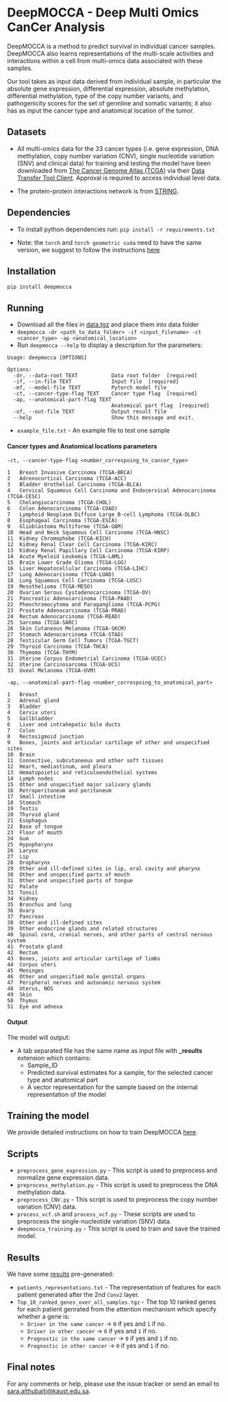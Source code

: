 # DeepMOCCA - Deep Multi Omics CanCer Analysis

DeepMOCCA is a method to predict survival in individual cancer samples. DeepMOCCA also learns representations of the multi-scale activities and interactions within a cell from multi-omics data associated with these samples.

Our tool takes as input data derived from individual sample, in particular the absolute gene expression, differential expression, absolute methylation, differential methylation, type of the copy number variants, and pathogenicity scores for the set of germline and somatic variants; it also has as input the cancer type and anatomical location of the tumor.

## Datasets

* All multi-omics data for the 33 cancer types (i.e. gene expression, DNA methylation, copy number variation (CNV), single nucleotide variation (SNV) and clinical data) for training and testing the model have been downloaded from [The Cancer Genome Atlas (TCGA)](http://cancergenome.nih.gov) via their [Data Transfer Tool Client](https://gdc.cancer.gov/access-data/gdc-data-transfer-tool). Approval is required to access individual level data.

* The protein-protein interactions network is from [STRING](https://string-db.org/cgi/download.pl?sessionId=VKCYtvc7YJch&species_text=Homo+sapiens).

## Dependencies

* To install python dependencies run: `pip install -r requirements.txt`

* Note: the `torch` and `torch geometric cuda` need to have the same version, we suggest to follow the instructions [here](https://pytorch-geometric.readthedocs.io/en/latest/notes/installation.html)

## Installation

```
pip install deepmocca
```

## Running

* Download all the files in [data.tgz](https://github.com/bio-ontology-research-group/DeepMOCCA/raw/master/data.tar.gz) and place them into data folder
* `deepmocca -dr <path_to_data_folder> -if <input_filename> -ct <cancer_type> -ap <anatomical_location>`
* Run `deepmocca --help` to display a description for the parameters:
```
Usage: deepmocca [OPTIONS]

Options:
  -dr, --data-root TEXT           Data root folder  [required]
  -if, --in-file TEXT             Input file  [required]
  -mf, --model-file TEXT          Pytorch model file
  -ct, --cancer-type-flag TEXT    Cancer type flag  [required]
  -ap, --anatomical-part-flag TEXT
                                  Anatomical part flag  [required]
  -of, --out-file TEXT            Output result file
  --help                          Show this message and exit.
  ```
  
* `example_file.txt` - An example file to test one sample
  
#### Cancer types and Anatomical locations parameters
```
-ct, --cancer-type-flag <number_correspoing_to_cancer_type>
 
1	Breast Invasive Carcinoma (TCGA-BRCA)
2	Adrenocortical Carcinoma (TCGA-ACC)
3	Bladder Urothelial Carcinoma (TCGA-BLCA)
4	Cervical Squamous Cell Carcinoma and Endocervical Adenocarcinoma (TCGA-CESC)
5	Cholangiocarcinoma (TCGA-CHOL)
6	Colon Adenocarcinoma (TCGA-COAD)
7	Lymphoid Neoplasm Diffuse Large B-cell Lymphoma (TCGA-DLBC)
8	Esophageal Carcinoma (TCGA-ESCA)
9	Glioblastoma Multiforme (TCGA-GBM)
10	Head and Neck Squamous Cell Carcinoma (TCGA-HNSC)
11	Kidney Chromophobe (TCGA-KICH)
12	Kidney Renal Clear Cell Carcinoma (TCGA-KIRC)
13	Kidney Renal Papillary Cell Carcinoma (TCGA-KIRP)
14	Acute Myeloid Leukemia (TCGA-LAML)
15	Brain Lower Grade Glioma (TCGA-LGG)
16	Liver Hepatocellular Carcinoma (TCGA-LIHC)
17	Lung Adenocarcinoma (TCGA-LUAD)
18	Lung Squamous Cell Carcinoma (TCGA-LUSC)
19	Mesothelioma (TCGA-MESO)
20	Ovarian Serous Cystadenocarcinoma (TCGA-OV)
21	Pancreatic Adenocarcinoma (TCGA-PAAD)
22	Pheochromocytoma and Paraganglioma (TCGA-PCPG)
23	Prostate Adenocarcinoma (TCGA-PRAD)
24	Rectum Adenocarcinoma (TCGA-READ)
25	Sarcoma (TCGA-SARC)
26	Skin Cutaneous Melanoma (TCGA-SKCM)
27	Stomach Adenocarcinoma (TCGA-STAD)
28	Testicular Germ Cell Tumors (TCGA-TGCT)
29	Thyroid Carcinoma (TCGA-THCA)
30	Thymoma (TCGA-THYM)
31	Uterine Corpus Endometrial Carcinoma (TCGA-UCEC)
32	Uterine Carcinosarcoma (TCGA-UCS)
33	Uveal Melanoma (TCGA-UVM)
 
-ap, --anatomical-part-flag <number_correspoing_to_anatomical_part> 
 
1	Breast
2	Adrenal gland
3	Bladder
4	Cervix uteri
5	Gallbladder
6	Liver and intrahepatic bile ducts
7	Colon
8	Rectosigmoid junction
9	Bones, joints and articular cartilage of other and unspecified sites
10	Brain
11	Connective, subcutaneous and other soft tissues
12	Heart, mediastinum, and pleura
13	Hematopoietic and reticuloendothelial systems
14	Lymph nodes
15	Other and unspecified major salivary glands
16	Retroperitoneum and peritoneum
17	Small intestine
18	Stomach
19	Testis
20	Thyroid gland
21	Esophagus
22	Base of tongue
23	Floor of mouth
24	Gum
25	Hypopharynx
26	Larynx
27	Lip
28	Oropharynx
29	Other and ill-defined sites in lip, oral cavity and pharynx
30	Other and unspecified parts of mouth
31	Other and unspecified parts of tongue
32	Palate
33	Tonsil
34	Kidney
35	Bronchus and lung
36	Ovary
37	Pancreas
38	Other and ill-defined sites
39	Other endocrine glands and related structures
40	Spinal cord, cranial nerves, and other parts of central nervous system
41	Prostate gland
42	Rectum
43	Bones, joints and articular cartilage of limbs
44	Corpus uteri
45	Meninges
46	Other and unspecified male genital organs
47	Peripheral nerves and autonomic nervous system
48	Uterus, NOS
49	Skin
50	Thymus
51	Eye and adnexa
```
 
#### Output
The model will output:
- A tab separated file has the same name as input file with **_results** extension which contains:
    * Sample_ID
    * Predicted survival estimates for a sample, for the selected cancer type and anatomical part
    * A vector representation for the sample based on the internal representation of the model
 
## Training the model

We provide detailed instructions on how to train DeepMOCCA [here](https://github.com/bio-ontology-research-group/DeepMOCCA/tree/master/step-by-step).
 
## Scripts

* `preprocess_gene_expression.py` - This script is used to preprocess and normalize gene expression data.
* `preprocess_methylation.py` - This script is used to preprocess the DNA methylation data.
* `preprocess_CNV.py` - This script is used to preprocess the copy number variation (CNV) data.
* `process_vcf.sh` and `process_vcf.py` - These scripts are used to preprocess the single-nucleotide variation (SNV) data.
* `deepmocca_training.py` - This script is used to train and save the trained model.

## Results

We have some [results](https://github.com/bio-ontology-research-group/DeepMOCCA/tree/master/results) pre-generated:

- `patients_representations.txt` - The representation of features for each patient generated after the 2nd `Conv2` layer.
- `Top_10_ranked_genes_over_all_samples.tgz` - The top 10 ranked genes for each patient genrated from the attention mechanism which specify whether a gene is:
  * `Driver in the same cancer` -> `0` if yes and `1` if no.
  * `Driver in other cancer` -> `0` if yes and `1` if no.
  * `Prognostic in the same cancer` -> `0` if yes and `1` if no.
  * `Prognostic in other cancer` -> `0` if yes and `1` if no.
      
## Final notes

For any comments or help, please use the issue tracker or send an email to sara.althubaiti@kaust.edu.sa.
